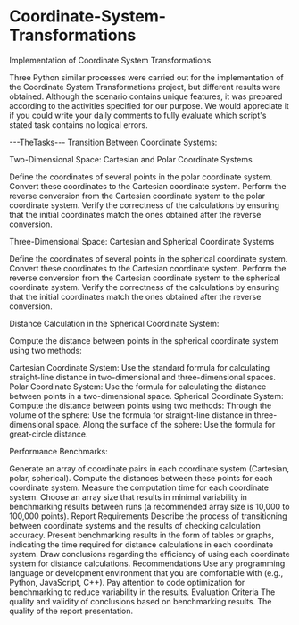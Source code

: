 # Coordinate-System-Transformations
Implementation of Coordinate System Transformations

 Three Python similar processes were carried out for the implementation of the Coordinate System Transformations project, but different results were obtained. Although the scenario contains unique features, it was prepared according to the activities specified for our purpose. We would appreciate it if you could write your daily comments to fully evaluate which script's stated task contains no logical errors.
 
 ---TheTasks---
Transition Between Coordinate Systems:

Two-Dimensional Space: Cartesian and Polar Coordinate Systems

Define the coordinates of several points in the polar coordinate system.
Convert these coordinates to the Cartesian coordinate system.
Perform the reverse conversion from the Cartesian coordinate system to the polar coordinate system.
Verify the correctness of the calculations by ensuring that the initial coordinates match the ones obtained after the reverse conversion.

Three-Dimensional Space: Cartesian and Spherical Coordinate Systems

Define the coordinates of several points in the spherical coordinate system.
Convert these coordinates to the Cartesian coordinate system.
Perform the reverse conversion from the Cartesian coordinate system to the spherical coordinate system.
Verify the correctness of the calculations by ensuring that the initial coordinates match the ones obtained after the reverse conversion.

Distance Calculation in the Spherical Coordinate System:

Compute the distance between points in the spherical coordinate system using two methods:

Cartesian Coordinate System: Use the standard formula for calculating straight-line distance in two-dimensional and three-dimensional spaces.
Polar Coordinate System: Use the formula for calculating the distance between points in a two-dimensional space.
Spherical Coordinate System: Compute the distance between points using two methods:
Through the volume of the sphere: Use the formula for straight-line distance in three-dimensional space.
Along the surface of the sphere: Use the formula for great-circle distance.

Performance Benchmarks:

Generate an array of coordinate pairs in each coordinate system (Cartesian, polar, spherical).
Compute the distances between these points for each coordinate system.
Measure the computation time for each coordinate system.
Choose an array size that results in minimal variability in benchmarking results between runs (a recommended array size is 10,000 to 100,000 points).
Report Requirements
Describe the process of transitioning between coordinate systems and the results of checking calculation accuracy.
Present benchmarking results in the form of tables or graphs, indicating the time required for distance calculations in each coordinate system.
Draw conclusions regarding the efficiency of using each coordinate system for distance calculations.
Recommendations
Use any programming language or development environment that you are comfortable with (e.g., Python, JavaScript, C++).
Pay attention to code optimization for benchmarking to reduce variability in the results.
Evaluation Criteria
The quality and validity of conclusions based on benchmarking results.
The quality of the report presentation.
